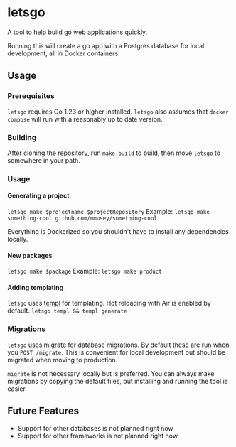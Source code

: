 # letsgo

A tool to help build go web applications quickly.

Running this will create a go app with a Postgres database for local development, all in Docker containers.

## Usage
### Prerequisites
`letsgo` requires Go 1.23 or higher installed.
`letsgo` also assumes that `docker compose` will run with a reasonably up to date version.

### Building
After cloning the repository, run `make build` to build, then move `letsgo` to somewhere in your path.

### Usage
#### Generating a project
```letsgo make $projectname $projectRepository```
Example:
```letsgo make something-cool github.com/nmusey/something-cool```

Everything is Dockerized so you shouldn't have to install any dependencies locally.

#### New packages
```letsgo make $package```
Example:
```letsgo make product```

#### Adding templating
`letsgo` uses [templ](https://templ.guide/) for templating. Hot reloading with Air is enabled by default.
```letsgo templ && templ generate```

### Migrations
`letsgo` uses [migrate](https://github.com/golang-migrate/migrate) for database migrations. By default these are run when you `POST /migrate`. This is convenient for local development but should be migrated when moving to production.

`migrate` is not necessary locally but is preferred. You can always make migrations by copying the default files, but installing and running the tool is easier.

## Future Features
- Support for other databases is not planned right now
- Support for other frameworks is not planned right now
